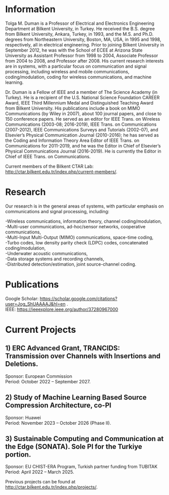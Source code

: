 # Information
Tolga M. Duman is a Professor of Electrical and Electronics Engineering Department at Bilkent University, in Turkey. He received the B.S. degree from Bilkent University, Ankara, Turkey, in 1993, and the M.S. and Ph.D. degrees from Northeastern University, Boston, MA, USA, in 1995 and 1998, respectively, all in electrical engineering. Prior to joining Bilkent University in September 2012, he was with the School of ECEE at Arizona State University as Assistant Professor from 1998 to 2004, Associate Professor from 2004 to 2008, and Professor after 2008. His current research interests are in systems, with a particular focus on communication and signal processing, including wireless and mobile communications, coding/modulation, coding for wireless communications, and machine learning.

Dr. Duman is a Fellow of IEEE and a member of The Science Academy (in Turkey). He is a recipient of the U.S. National Science Foundation CAREER Award, IEEE Third Millennium Medal and Distinguished Teaching Award from Bilkent University. His publications include a book on MIMO Communications (by Wiley in 2007), about 100 journal papers, and close to 150 conference papers. He served as an editor for IEEE Trans. on Wireless Communications (2003-08; 2016-2019), IEEE Trans. on Communications (2007-2012), IEEE Communications Surveys and Tutorials (2002-07), and Elsevier’s Physical Communication Journal (2010-2016); he has served as the Coding and Information Theory Area Editor of IEEE Trans. on Communications for 2011-2019, and he was the Editor in Chief of Elsevier’s Physical Communications Journal (2016-2019). He is currently the Editor in Chief of IEEE Trans. on Communications.

Current members of the Bilkent CTAR Lab: http://ctar.bilkent.edu.tr/index.php/current-members/.

# Research 
Our research is in the general areas of systems, with particular emphasis on communications and signal processing, including:

-Wireless communications, information theory, channel coding/modulation,      
-Multi-user communications, ad-hoc/sensor networks, cooperative communications,  
-Multi-Input Multi-Output (MIMO) communications, space-time coding,  
-Turbo codes, low density parity check (LDPC) codes, concatenated coding/modulation,   
-Underwater acoustic communications,  
-Data storage systems and recording channels,  
-Distributed detection/estimation, joint source-channel coding.

# Publications
Google Scholar: https://scholar.google.com/citations?user=Jog_ShUAAAAJ&hl=en .  
IEEE: https://ieeexplore.ieee.org/author/37280967000

# Current Projects
## 1) ERC Advanced Grant, TRANCIDS: Transmission over Channels with Insertions and Deletions.  
Sponsor: European Commission  
Period: October 2022 – September 2027.

## 2) Study of Machine Learning Based Source Compression Architecture, co-PI  
Sponsor: Huawei  
Period: November 2023 – October 2026 (Phase II).

## 3) Sustainable Computing and Communication at the Edge (SONATA). Sole PI for the Turkiye portion.  
Sponsor: EU CHIST-ERA Program, Turkish partner funding from TUBITAK  
Period: April 2022 – March 2025.  

Previous projects can be found at http://ctar.bilkent.edu.tr/index.php/projects/.


